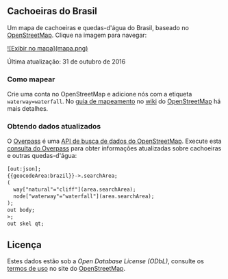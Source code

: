 ## Cachoeiras do Brasil

Um mapa de cachoeiras e quedas-d'água do Brasil, baseado no [OpenStreetMap](www.openstreetmap.org). Clique na imagem para navegar:

<a href="https://github.com/vgeorge/cachoeiras/blob/master/quedas-dagua-2016-02-10.geojson" target="_blank">
![Exibir no mapa](mapa.png)
</a>

Última atualização: 31 de outubro de 2016

### Como mapear

Crie uma conta no OpenStreetMap e adicione nós com a etiqueta `waterway=waterfall`. No [guia de mapeamento](http://wiki.openstreetmap.org/wiki/Waterfalls) no [wiki](wiki.openstreetmap.org) do [OpenStreetMap](www.openstreetmap.org) há mais detalhes.

### Obtendo dados atualizados

O [Overpass](http://overpass-turbo.eu) é uma [API de busca de dados do OpenStreetMap](http://wiki.openstreetmap.org/wiki/Overpass_API). Execute esta [consulta do Overpass](http://overpass-turbo.eu/s/ekI) para obter informações atualizadas sobre cachoeiras e outras quedas-d'água:

```
[out:json];
{{geocodeArea:brazil}}->.searchArea;
(
  way["natural"="cliff"](area.searchArea);
  node["waterway"="waterfall"](area.searchArea);
);
out body;
>;
out skel qt;
```

## Licença

Estes dados estão sob a *Open Database License (ODbL)*, consulte os [termos de uso](http://www.openstreetmap.org/copyright) no site do [OpenStreetMap](www.openstreetmap.org).
